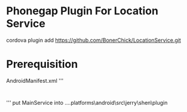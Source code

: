 
Phonegap Plugin For Location Service
=======

cordova plugin add https://github.com/BonerChick/LocationService.git

Prerequisition
=========
AndroidManifest.xml
'''
<code>
    <application>
        <service android:name="jerry.shen.plugin.MainService">
            <itintent-filter>
                  <action android:name="jerry.shen.plugin.MainService" />
            </intent-filter>
      </service>
    </application>
</code>  
'''
put MainService into ....platforms\android\src\jerry\shen\plugin
